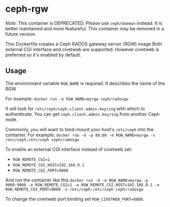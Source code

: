 ceph-rgw
========

_Note_:  This container is DEPRECATED.  Please use `ceph/daemon` instead.  It is better maintained and more featureful.  This container may be removed in a future version.

This Dockerfile creates a Ceph RADOS gateway server (RGW) image
Both external CGI interface and civetweb are supported.
However civetweb is preferred so it's enabled by default.

Usage
-----

The environment variable `RGW_NAME` is required.  It describes the name of the RGW

For example:
`docker run -e RGW_NAME=myrgw ceph/radosgw`

It will look for `/etc/ceph/ceph.client.admin.keyring` with which to authenticate.  You can get `ceph.client.admin.keyring` from another Ceph node.

Commonly, you will want to bind-mount your host's `/etc/ceph` into the container.  For example:
`docker run -d -p 80:80 -e RGW_NAME=myrgw -v /etc/ceph:/etc/ceph ceph/radosgw`

To enable an external CGI interface instead of civetweb set:

* `RGW_REMOTE_CGI=1`
* `RGW_REMOTE_CGI_HOST=192.168.0.1`
* `RGW_REMOTE_CGI_PORT=9000`

And run the container like this `docker run -d -e RGW_NAME=myrgw -p 9000:9000 -e RGW_REMOTE_CGI=1 -e RGW_REMOTE_CGI_HOST=192.168.0.1 -e RGW_REMOTE_CGI_PORT=9000 -v /etc/ceph:/etc/ceph ceph/radosgw`

To change the civetweb port binding set `RGW_CIVETWEB_PORT=8080`.
